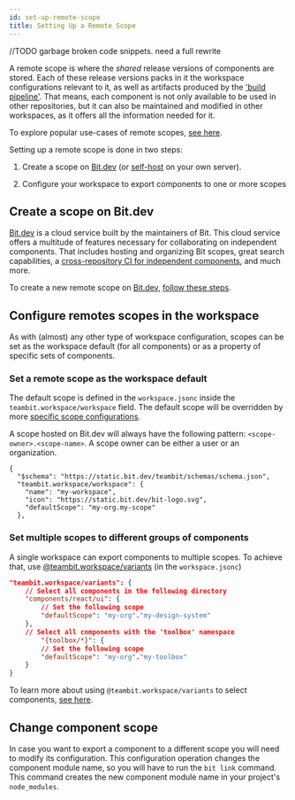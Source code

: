 ```yaml
---
id: set-up-remote-scope
title: Setting Up a Remote Scope
---
```


//TODO garbage broken code snippets. need a full rewrite

A remote scope is where the _shared_ release versions of components are stored. Each of these release versions packs in it the workspace configurations relevant to it, as well as artifacts produced by the ['build pipeline'](/building-with-bit/build-pipeline). That means, each component is not only available to be used in other repositories, but it can also be maintained and modified in other workspaces, as it offers all the information needed for it.

To explore popular use-cases of remote scopes, [see here](/essentials/what-is-bit#popular-use-cases).

Setting up a remote scope is done in two steps:

1. Create a scope on [Bit.dev](https://bit.dev) (or [self-host](/building-with-bit/scope/self-host-bit-scope) on your own server).

2. Configure your workspace to export components to one or more scopes

## Create a scope on Bit.dev

[Bit.dev](https://bit.dev) is a cloud service built by the maintainers of Bit. This cloud service offers a multitude of features necessary for collaborating on independent components. That includes hosting and organizing Bit scopes, great search capabilities, a [cross-repository CI for independent components](/essentials/what-is-bit#ripple-ci-coming-soon---component-driven-builds), and much more.

To create a new remote scope on [Bit.dev](https://bit.dev), [follow these steps](/building-with-bit/scopes).

## Configure remotes scopes in the workspace

As with (almost) any other type of workspace configuration, scopes can be set as the workspace default (for all components) or as a property of specific sets of components.

### Set a remote scope as the workspace default

The default scope is defined in the `workspace.jsonc` inside the `teambit.workspace/workspace` field. The default scope will be overridden by more [specific scope configurations](/building-with-bit/scopes#set-multiple-scopes-to-different-groups-of-components).

A scope hosted on Bit.dev will always have the following pattern: `<scope-owner>.<scope-name>`. A scope owner can be either a user or an organization.

```jsonc
{
  "$schema": "https://static.bit.dev/teambit/schemas/schema.json",
  "teambit.workspace/workspace": {
    "name": "my-workspace",
    "icon": "https://static.bit.dev/bit-logo.svg",
    "defaultScope": "my-org.my-scope"
  },
```

### Set multiple scopes to different groups of components

A single workspace can export components to multiple scopes. To achieve that, use [@teambit.workspace/variants](/building-with-bit/workspace) (in the `workspace.jsonc`)

```json
"teambit.workspace/variants": {
    // Select all components in the following directory
    "components/react/ui": {
        // Set the following scope
        "defaultScope": "my-org"."my-design-system"
    },
    // Select all components with the 'toolbox' namespace
        "{toolbox/*}": {
        // Set the following scope
        "defaultScope": "my-org"."my-toolbox"
    }
}
```

To learn more about using `@teambit.workspace/variants` to select components, [see here](/building-with-bit/workspace).

## Change component scope

In case you want to export a component to a different scope you will need to modify its configuration. This configuration operation changes the component module name, so you will have to run the `bit link` command. This command creates the new component module name in your project's `node_modules`.
